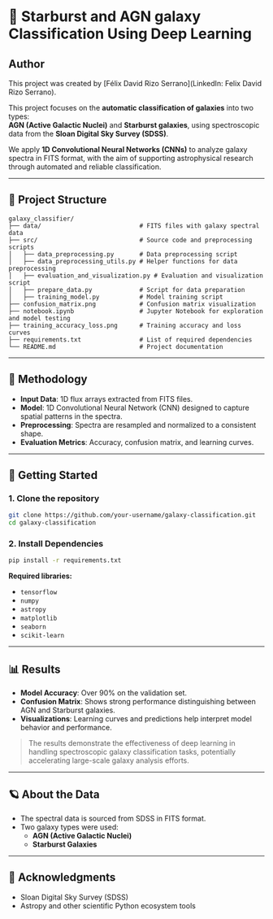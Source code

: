# 🌌 Starburst and AGN galaxy Classification Using Deep Learning
## Author
This project was created by [Félix David Rizo Serrano](LinkedIn: Felix David Rizo Serrano).

This project focuses on the **automatic classification of galaxies** into two types:  
**AGN (Active Galactic Nuclei)** and **Starburst galaxies**, using spectroscopic data from the **Sloan Digital Sky Survey (SDSS)**.

We apply **1D Convolutional Neural Networks (CNNs)** to analyze galaxy spectra in FITS format, with the aim of supporting astrophysical research through automated and reliable classification.

---

## 📁 Project Structure

```
galaxy_classifier/
├── data/                           # FITS files with galaxy spectral data
├── src/                            # Source code and preprocessing scripts
│   ├── data_preprocessing.py       # Data preprocessing script
│   ├── data_preprocessing_utils.py # Helper functions for data preprocessing
│   ├── evaluation_and_visualization.py # Evaluation and visualization script
│   ├── prepare_data.py             # Script for data preparation
│   ├── training_model.py           # Model training script
├── confusion_matrix.png            # Confusion matrix visualization
├── notebook.ipynb                  # Jupyter Notebook for exploration and model testing
├── training_accuracy_loss.png      # Training accuracy and loss curves
├── requirements.txt                # List of required dependencies
└── README.md                       # Project documentation
```

---

## 🧠 Methodology

- **Input Data**: 1D flux arrays extracted from FITS files.
- **Model**: 1D Convolutional Neural Network (CNN) designed to capture spatial patterns in the spectra.
- **Preprocessing**: Spectra are resampled and normalized to a consistent shape.
- **Evaluation Metrics**: Accuracy, confusion matrix, and learning curves.

---

## 🚀 Getting Started

### 1. Clone the repository

```bash
git clone https://github.com/your-username/galaxy-classification.git
cd galaxy-classification
```

### 2. Install Dependencies

```bash
pip install -r requirements.txt
```

**Required libraries:**

- `tensorflow`
- `numpy`
- `astropy`
- `matplotlib`
- `seaborn`
- `scikit-learn`

---

## 📊 Results

- **Model Accuracy**: Over 90% on the validation set.
- **Confusion Matrix**: Shows strong performance distinguishing between AGN and Starburst galaxies.
- **Visualizations**: Learning curves and predictions help interpret model behavior and performance.

> The results demonstrate the effectiveness of deep learning in handling spectroscopic galaxy classification tasks, potentially accelerating large-scale galaxy analysis efforts.

---

## 🪐 About the Data

- The spectral data is sourced from SDSS in FITS format.
- Two galaxy types were used:
  - **AGN (Active Galactic Nuclei)**
  - **Starburst Galaxies**

---

## 🤝 Acknowledgments

- Sloan Digital Sky Survey (SDSS)
- Astropy and other scientific Python ecosystem tools

